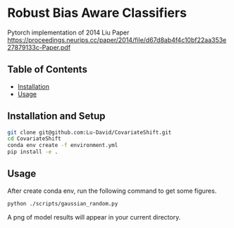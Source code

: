 # Robust Bias Aware Classifiers

Pytorch implementation of 2014 Liu Paper https://proceedings.neurips.cc/paper/2014/file/d67d8ab4f4c10bf22aa353e27879133c-Paper.pdf 

## Table of Contents

- [Installation](#installation)
- [Usage](#usage)

## Installation and Setup

```sh
git clone git@github.com:Lu-David/CovariateShift.git
cd CovariateShift
conda env create -f environment.yml
pip install -e .
```

## Usage
After create conda env, run the following command to get some figures.
```sh
python ./scripts/gaussian_random.py
```
A png of model results will appear in your current directory.